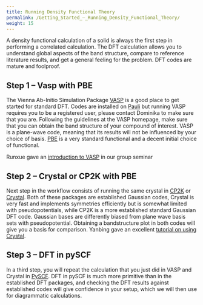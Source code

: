 ```yaml
---
title: Running Density Functional Theory
permalink: /Getting_Started_–_Running_Density_Functional_Theory/
weight: 15
---
```


A density functional calculation of a solid is always the first step in
performing a correlated calculation. The DFT calculation allows you to
understand global aspects of the band structure, compare to reference
literature results, and get a general feeling for the problem. DFT codes
are mature and foolproof.

## Step 1 – Vasp with PBE

The Vienna Ab-Initio Simulation Package [VASP](https://www.vasp.at) is a
good place to get started for standard DFT. Codes are installed on
[Pauli](/Pauli_Cluster_Information "wikilink") but running VASP requires
you to be a registered user, please contact Dominika to make sure that
you are. Following the guidelines at the VASP homepage, make sure that
you can obtain the band structure of your compound of interest. VASP is
a plane-wave code, meaning that its results will not be influenced by
your choice of basis.
[PBE](https://journals.aps.org/prl/abstract/10.1103/PhysRevLett.77.3865)
is a very standard functional and a decent initial choice of functional.

Runxue gave an [introduction to VASP](/introduction_to_VASP "wikilink")
in our group seminar

## Step 2 – Crystal or CP2K with PBE

Next step in the workflow consists of running the same crystal in
[CP2K](https://github.com/cp2k/cp2k) or
[Crystal](https://www.crystal.unito.it/index.php). Both of these
packages are established Gaussian codes, Crystal is very fast and
implements symmetries efficiently but is somewhat limited with
pseudopotentials, while CP2K is a more established standard Gaussian DFT
code. Gaussian bases are differently biased from plane wave basis sets
with pseudopotential. Obtaining a bandstructure plot in both codes will
give you a basis for comparison. Yanbing gave an excellent [tutorial on
using Crystal](/tutorial_on_using_Crystal "wikilink").

## Step 3 – DFT in pySCF

In a third step, you will repeat the calculation that you just did in
VASP and Crystal in [PySCF](https://pyscf.org/). DFT in pySCF is much
more primitive than in the established DFT packages, and checking the
DFT results against established codes will give confidence in your
setup, which we will then use for diagrammatic calculations.